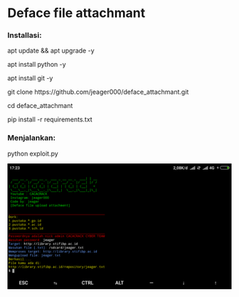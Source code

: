 <h1>Deface file attachmant</h1>
<h3>Installasi:</h3>
<p>apt update && apt upgrade -y</p>
<p>apt install python -y</p>
<p>apt install git -y</p>
<p>git clone https://github.com/jeager000/deface_attachmant.git</p>
<p>cd deface_attachmant</p>
<p>pip install -r requirements.txt</p>
<h3>Menjalankan:</h3>
<p>python exploit.py</p>
<img src="img/Screenshot_2019-12-21-17-23-28-977_com.termux.png">
